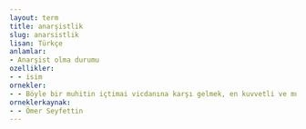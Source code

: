 ```yaml
---
layout: term
title: anarşistlik
slug: anarsistlik
lisan: Türkçe
anlamlar:
- Anarşist olma durumu
ozellikler:
- - isim
ornekler:
- - Böyle bir muhitin içtimai vicdanına karşı gelmek, en kuvvetli ve muazzam hükûmetlere karşı anarşistlik etmekten daha delilik, daha çılgınlık değil midir?
orneklerkaynak:
- - Ömer Seyfettin
---
```

